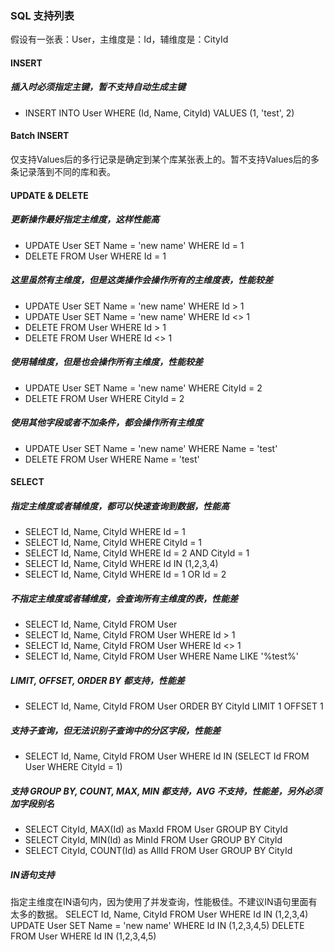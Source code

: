 ### SQL 支持列表

假设有一张表：User，主维度是：Id，辅维度是：CityId

#### INSERT

##### 插入时必须指定主键，暂不支持自动生成主键

* INSERT INTO User WHERE (Id, Name, CityId) VALUES (1, 'test', 2)

#### Batch INSERT
仅支持Values后的多行记录是确定到某个库某张表上的。暂不支持Values后的多条记录落到不同的库和表。

#### UPDATE & DELETE

##### 更新操作最好指定主维度，这样性能高

* UPDATE User SET Name = 'new name' WHERE Id = 1
* DELETE FROM User WHERE Id = 1

##### 这里虽然有主维度，但是这类操作会操作所有的主维度表，性能较差

* UPDATE User SET Name = 'new name' WHERE Id > 1
* UPDATE User SET Name = 'new name' WHERE Id <> 1
* DELETE FROM User WHERE Id > 1
* DELETE FROM User WHERE Id <> 1

##### 使用辅维度，但是也会操作所有主维度，性能较差

  * UPDATE User SET Name = 'new name' WHERE CityId = 2
  * DELETE FROM User WHERE CityId = 2

##### 使用其他字段或者不加条件，都会操作所有主维度

  * UPDATE User SET Name = 'new name' WHERE Name = 'test'
  * DELETE FROM User WHERE Name = 'test'

#### SELECT

##### 指定主维度或者辅维度，都可以快速查询到数据，性能高

  * SELECT Id, Name, CityId WHERE Id = 1
  * SELECT Id, Name, CityId WHERE CityId = 1
  * SELECT Id, Name, CityId WHERE Id = 2 AND CityId = 1
  * SELECT Id, Name, CityId WHERE Id IN (1,2,3,4)
  * SELECT Id, Name, CityId WHERE Id = 1 OR Id = 2

##### 不指定主维度或者辅维度，会查询所有主维度的表，性能差

  * SELECT Id, Name, CityId FROM User
  * SELECT Id, Name, CityId FROM User WHERE Id > 1
  * SELECT Id, Name, CityId FROM User WHERE Id <> 1
  * SELECT Id, Name, CityId FROM User WHERE Name LIKE '%test%'

##### LIMIT, OFFSET, ORDER BY 都支持，性能差

  * SELECT Id, Name, CityId FROM User ORDER BY CityId LIMIT 1 OFFSET 1

##### 支持子查询，但无法识别子查询中的分区字段，性能差

  * SELECT Id, Name, CityId FROM User WHERE Id IN (SELECT Id FROM User WHERE CityId = 1)

##### 支持 GROUP BY, COUNT, MAX, MIN 都支持，AVG 不支持，性能差，另外必须加字段别名

  * SELECT CityId, MAX(Id) as MaxId FROM User GROUP BY CityId
  * SELECT CityId, MIN(Id) as MinId FROM User GROUP BY CityId
  * SELECT CityId, COUNT(Id) as AllId FROM User GROUP BY CityId

##### IN语句支持
指定主维度在IN语句内，因为使用了并发查询，性能极佳。不建议IN语句里面有太多的数据。
SELECT Id, Name, CityId FROM User WHERE Id IN (1,2,3,4)
UPDATE User SET Name = 'new name' WHERE Id IN (1,2,3,4,5)
DELETE FROM User WHERE Id IN (1,2,3,4,5)
